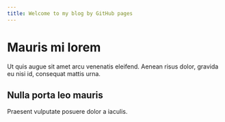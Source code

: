 ```yaml
---
title: Welcome to my blog by GitHub pages
---
```


# Mauris mi lorem
Ut quis augue sit amet arcu venenatis eleifend. Aenean risus dolor, gravida eu nisi id, consequat mattis urna.

## Nulla porta leo mauris
Praesent vulputate posuere dolor a iaculis.
